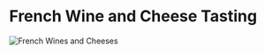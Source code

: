 # French Wine and Cheese Tasting

![French Wines and Cheeses]( https://heritage-happenings.github.io/Blog/2025/07/04/french_wine_cheese_flyer.png )
